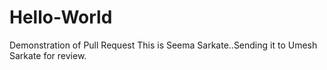 # Hello-World
Demonstration of Pull Request
This is Seema Sarkate..Sending it to Umesh Sarkate for review.
